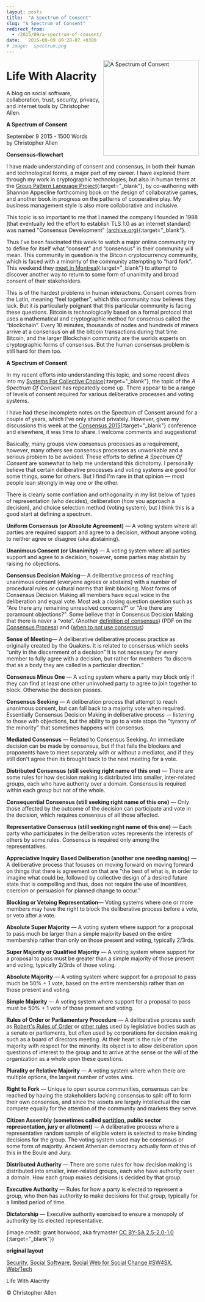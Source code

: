 ```yaml
---
layout: posts
title:  "A Spectrum of Consent"
slug: "A Spectrum of Consent"
redirect_from:
  - /2015/09/a-spectrum-of-consent/
date:   2015-09-09 09:28-07 +0300
# image:  spectrum.png
---
```



<img width="250" align="right" src="{{ site.url }}{{ site.baseurl }}/assets/images/spectrum.png" alt="A Spectrum of Consent"/> 

# **Life With Alacrity**

A blog on social software, collaboration, trust, security, privacy, and internet tools by Christopher Allen.

**A Spectrum of Consent**

September 9 2015 - 1500 Words
<br>
by Christopher Allen

**Consensus-flowchart**

I have made understanding of consent and consensus, in both their human and technological forms, a major part of my career. I have explored them through my work in cryptographic technologies, but also in human terms at the [Group Pattern Language Project](https://groupworksdeck.org/){:target="_blank"}, by co-authoring with Shannon Appecline forthcoming book on the design of collaborative games, and another book in progress on the patterns of cooperative play. My business management style is also more collaborative and inclusive.

This topic is so important to me that I named the company I founded in 1988 (that eventually led the effort to establish TLS 1.0 as an internet standard) was named "Consensus Development" [(archive.org)](https://web.archive.org/web/19980709005818/http://www.consensus.com/){:target="_blank"}.

Thus I've been fascinated this week to watch a major online community try to define for itself what “consent” and “consensus” in their community will mean. This community in question is the Bitcoin cryptocurrency community, which is faced with a minority of the community attempting to “hard fork”. This weekend they [meet in Montreal](https://montreal2015.scalingbitcoin.org/){:target="_blank"} to attempt to discover another way to return to some form of unanimity and broad consent of their stakeholders.



This is of the hardest problems in human interactions. Consent comes from the Latin, meaning “feel together”, which this community now believes they lack. But it is particularly poignant that this particular community is facing these questions. Bitcoin is technologically based on a formal protocol that uses a mathematical and cryptographic method for consensus called the “blockchain”. Every 10 minutes, thousands of nodes and hundreds of miners arrive at a consensus on all the bitcoin transactions during that time. Bitcoin, and the larger Blockchain community are the worlds experts on cryptographic forms of consensus. But the human consensus problem is still hard for them too.

**A Spectrum of Consent**

In my recent efforts into understanding this topic, and some recent dives into my  [Systems For Collective Choice](https://www.lifewithalacrity.com/2005/12/systems_for_col.html){:target="_blank"}, the topic of the _A Spectrum Of Consent_ has repeatedly come up. There appear to be a range of levels of consent required for various deliberative processes and voting systems.

I have had these incomplete notes on the Spectrum of Consent around for a couple of years, which I've only shared privately. However, given my discussions this week at the [Consensus 2015](https://montreal2015.scalingbitcoin.org/){:target="_blank"} conference and elsewhere, it was time to share. I welcome comments and suggestions!

Basically, many groups view consensus processes as a requirement, however, many others see consensus processes as unworkable and a serious problem to be avoided. These efforts to define _A Spectrum Of Consent_ are somewhat to help me understand this dichotomy. I personally believe that certain deliberative processes and voting systems are good for some things, some for others. But I find I'm rare in that opinion — most people lean strongly in way one or the other.

There is clearly some conflation and orthogonality in my list below of types of representation (who decides), deliberation (how you approach a decision), and choice selection method (voting system), but I think this is a good start at defining a spectrum.

**Uniform Consensus (or Absolute Agreement)** — A voting system where all parties are required support and agree to a decision, without anyone voting to neither agree or disagree (aka abstaining).

**Unanimous Consent (or Unanimity)** — A voting system where all parties support and agree to a decision, however, some parties may abstain by raising no objections.

**Consensus Decision Making**— A deliberative process of reaching unanimous consent (everyone agrees or abstains) with a number of procedural rules or cultural norms that limit blocking. Most forms of Consensus Decision Making all members have equal voice in the deliberation and equal vote. Most ask a closing question question such as "Are there any remaining unresolved concerns?" or "Are there any paramount objections?". Some believe that in Consensus Decision Making that there is never a “vote”. (Another [definition of consensus](http://www.community4me.com/consensus.html)) (PDF on the [Consensus Process](http://seedsforchange.org.uk/consensus.pdf)) and ([when to not use consensus](https://rhizomenetwork.wordpress.com/2011/05/30/when-not-to-use-consensus/))

**Sense of Meeting**— A deliberative deliberative process practice as originally created by the Quakers. It is related to consensus which seeks “unity in the discernment of a decision” It is not necessary for every member to fully agree with a decision, but rather for members “to discern that as a body they are called in a particular direction.”

**Consensus Minus One** — A voting system where a party may block only if they can find at least one other uninvolved party to agree to join together to block. Otherwise the decision passes.

**Consensus Seeking** — A deliberation process that attempt to reach unanimous consent, but can fall back to a majority vote when required. Essentially Consensus Decision Making in deliberative process — listening to those with objections, but the ability to go to a vote stops the "tyranny of the minority" that sometimes happens with consensus.

**Mediated Consensus** — Related to Consensus Seeking. An immediate decision can be made by consensus, but if that fails the blockers and proponents have to meet separately with or without a mediator, and if they still don't agree then its brought back to the next meeting for a vote. 

**Distributed Consensus (still seeking right name of this one)** — There are some rules for how decision making is distributed into smaller, inter-related groups, each who have authority over a domain. Consensus is required within each group but not of the whole.

**Consequential Consensus (still seeking right name of this one)** — Only those affected by the outcome of the decision can participate and vote in the decision, which requires consensus of all those affected.

**Representative Consensus (still seeking right name of this one)** — Each party who participates in the deliberation votes represents the interests of others by some rules. Consensus is required only among the representatives.

**Appreciative Inquiry Based Deliberation (another one needing naming)** — A deliberative process that focuses on moving forward on moving forward on things that there is agreement on that are "the best of what is, in order to imagine what could be, followed by collective design of a desired future state that is compelling and thus, does not require the use of incentives, coercion or persuasion for planned change to occur."

**Blocking or Vetoing Representation**— Voting systems where one or more members may have the right to block the deliberative process before a vote, or veto after a vote.

**Absolute Super Majority** — A voting system where support for a proposal to pass much be larger than a simple majority based on the entire membership rather than only on those present and voting, typically 2/3rds.

**Super Majority or Qualified Majority** — A voting system where support for a proposal to pass must be greater than a simple majority of those present and voting, typically 2/3rds of those voting.

**Absolute Majority** — A voting system where support for a proposal to pass much be 50% + 1 vote, based on the entire membership rather than on those present and voting.

**Simple Majority** — A voting system where support for a proposal to pass must be 50% + 1 vote of those present and voting.

**Rules of Order or Parliamentary Procedure** — A deliberative process such as [Robert's Rules of Order](https://en.wikipedia.org/wiki/Robert%27s_Rules_of_Order) or [other rules](https://en.wikipedia.org/wiki/Parliamentary_procedure) used by legislative bodies such as a senate or parliaments, but  often used by corporations for decision making such as a board of directors meeting.  At their heart is the rule of the majority with respect for the minority. Its object is to allow deliberation upon questions of interest to the group and to arrive at the sense or the will of the organization as a whole upon these questions.

**Plurality or Relative Majority** — A voting system where when there are multiple options, the largest number of votes wins.

**Right to Fork** — Unique to open source communities, consensus can be reached by having the stakeholders lacking consensus to split off to form their own consensus, and since the assets are largely intellectual the can compete equally for the attention of the community and markets they serve.

**Citizen Assembly (sometimes called [sortition](https://en.wikipedia.org/wiki/Sortition), public sector representation, jury or allotment)** — A deliberative process where a representative random sample of eligible voters is selected to make binding decisions for the group. The voting system used may be consensus or some form of majority. Ancient Athenian democracy actually form of this of this in the Boule and Jury.

**Distributed Authority** — There are some rules for how decision making is distributed into smaller, inter-related groups, each who have authority over a domain. How each group makes decisions is decided by that group.

**Executive Authority** — Rules for how a party is elected to represent a group, who then has authority to make decisions for that group, typically for a limited period of time.

**Dictatorship** — Executive authority exercised to ensure a monopoly of authority by its elected representative.

(image credit: grant horwood, aka frymaster [CC BY-SA 2.5-2.0-1.0 ](https://creativecommons.org/licenses/by-sa/2.5-2.0-1.0){:target="_blank"})

**original layout**


[Security](https://www.lifewithalacrity.com/tags/security/), [Social Software](https://www.lifewithalacrity.com/tags/social-software/), [Social Web for Social Change #SW4SX](https://www.lifewithalacrity.com/tags/social-web-for-social-change-%23sw4sx/), [Web/Tech](https://www.lifewithalacrity.com/tags/web/tech/)

Life With Alacrity

© Christopher Allen
